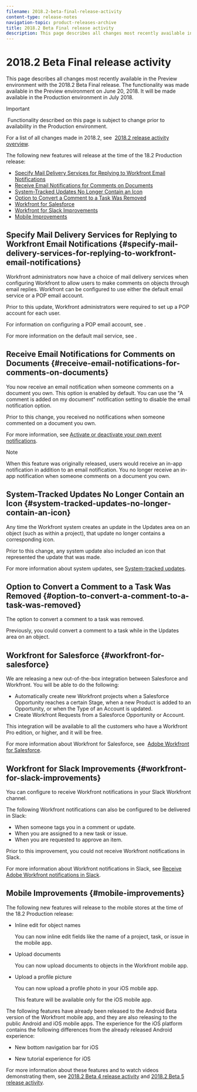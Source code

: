 ```yaml
---
filename: 2018.2-beta-final-release-activity
content-type: release-notes
navigation-topic: product-releases-archive
title: 2018.2 Beta Final release activity
description: This page describes all changes most recently available in the Preview environment with the 2018.2 Beta Final release. The functionality was made available in the Preview environment on June 20, 2018. It will be made available in the Production environment in July 2018.
---
```


# 2018.2 Beta Final release activity

This page describes all changes most recently available in the Preview environment with the 2018.2 Beta Final release.&nbsp;The functionality was made available in the Preview environment on June 20, 2018. It will be made available in&nbsp;the Production environment in July 2018.

>[!IMPORTANT]
>
>&nbsp;Functionality described on this page is subject to change prior to availability in the Production environment.

For a list of all changes made in 2018.2, see&nbsp; [2018.2 release activity overview](../../../../product-announcements/product-releases/quarterly-release-archive/2018.2-release-activity/2018.2-release-activity-overview.md).

The following new features will release at the time of the 18.2 Production release:

* [Specify Mail Delivery Services for Replying to Workfront Email Notifications](#specify-mail-delivery-services-for-replying-to-workfront-email-notifications) 
* [Receive Email Notifications for Comments on Documents](#receive-email-notifications-for-comments-on-documents) 
* [System-Tracked Updates No Longer Contain an Icon](#system-tracked-updates-no-longer-contain-an-icon) 
* [Option to Convert a Comment to a Task Was Removed](#option-to-convert-a-comment-to-a-task-was-removed) 
* [Workfront for Salesforce](#workfront-for-salesforce) 
* [Workfront for Slack Improvements](#workfront-for-slack-improvements) 
* [Mobile Improvements](#mobile-improvements)

## Specify Mail Delivery Services for Replying to Workfront Email Notifications {#specify-mail-delivery-services-for-replying-to-workfront-email-notifications}

Workfront administrators now have a choice of mail delivery services when configuring Workfront to allow users to make comments on objects through email replies. Workfront can be configured to use either the default email service or a POP email account.

Prior to this update, Workfront administrators were required to set up a POP account for each user.&nbsp;

For information on configuring a POP email account, see .

For more information on the default mail service, see .

## Receive Email Notifications for Comments on Documents {#receive-email-notifications-for-comments-on-documents}

You now receive an email notification when someone comments on a document you own. This option is enabled by default. You can use the "A comment is added on my document" notification setting to disable the email notification option.

Prior to this change, you received no notifications when someone commented on a document you own.&nbsp;

For more information, see [Activate or deactivate your own event notifications](../../../../workfront-basics/using-notifications/activate-or-deactivate-your-own-event-notifications.md).

>[!NOTE]
>
>When this feature was originally released, users would receive an in-app notification in addition to an email notification. You no longer receive an in-app notification when someone comments on a document you own.&nbsp;

## System-Tracked Updates No Longer Contain an Icon {#system-tracked-updates-no-longer-contain-an-icon}

Any time the Workfront system creates an update in the Updates area on an object (such as within a project), that update no longer contains a corresponding icon.

Prior to this change, any system update also included an icon that represented the update that was made.

For more information about system updates, see [System-tracked updates](../../../../administration-and-setup/set-up-workfront/system-tracked-update-feeds/system-tracked-update-feeds.md).

## Option to Convert a Comment to a Task Was Removed {#option-to-convert-a-comment-to-a-task-was-removed}

The option to&nbsp;convert a comment to a task was removed.

Previously, you could convert a comment to a task while in the Updates area on an object.

## Workfront for Salesforce {#workfront-for-salesforce}

We are releasing a new out-of-the-box integration between Salesforce and Workfront. You will be able to do the following:

* Automatically create new Workfront projects when a Salesforce Opportunity reaches a certain Stage, when a new Product is added to an Opportunity, or when the Type of an Account is updated.
* Create Workfront Requests from a Salesforce Opportunity or Account.

This integration will be available to all the customers who have a Workfront Pro edition, or higher, and it will be free.

For more information about Workfront for Salesforce, see&nbsp; [Adobe Workfront for Salesforce](../../../../workfront-integrations-and-apps/using-workfront-with-salesforce/workfront-for-salesforce.md).

## Workfront for Slack Improvements {#workfront-for-slack-improvements}

You can configure to receive Workfront notifications in your Slack Workfront channel.

The following Workfront notifications can also be configured to be delivered in Slack:

* When someone tags you in a comment or update.
* When you are assigned to a new task or issue.
* When you are requested to approve an item.

Prior to this improvement, you could not receive Workfront notifications in Slack.

For more information about Workfront notifications in Slack, see [Receive Adobe Workfront notifications in Slack](../../../../workfront-integrations-and-apps/using-workfront-with-slack/receive-workfront-notifications-in-slack.md).

## Mobile Improvements {#mobile-improvements}

The following new features will release to the mobile stores at the time of the 18.2 Production release:

* Inline edit for object names&nbsp;

  You can now inline edit fields like the name of a project, task, or issue in the mobile app.

* Upload documents&nbsp;

  You can now upload documents to objects in the Workfront mobile app.

* Upload a profile picture&nbsp;

  You can now upload a profile photo in your iOS mobile app.

  This feature will be available only for the iOS mobile app.

The following features have already been released to the Android Beta version of the Workfront mobile app, and they are also releasing to the public Android and iOS mobile apps. The experience for the iOS platform contains the following differences from the already released Android experience:

* New bottom navigation bar for iOS&nbsp;

* New tutorial experience for iOS&nbsp;

For more information about these features and to watch videos demonstrating them, see [2018.2 Beta 4 release activity](../../../../product-announcements/product-releases/quarterly-release-archive/2018.2-release-activity/2018.2-beta-4-release-activity.md) and [2018.2 Beta 5 release activity](../../../../product-announcements/product-releases/quarterly-release-archive/2018.2-release-activity/2018.2-beta-5-release-activity.md).
